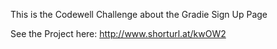 This is the Codewell Challenge about the Gradie Sign Up Page

See the Project here:
http://www.shorturl.at/kwOW2
